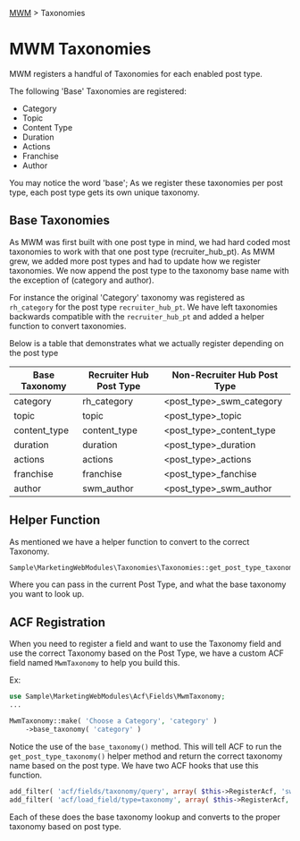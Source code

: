 [MWM](/README.md) > Taxonomies

# MWM Taxonomies

MWM registers a handful of Taxonomies for each enabled post type.

The following 'Base' Taxonomies are registered:

* Category
* Topic
* Content Type
* Duration
* Actions
* Franchise
* Author

You may notice the word 'base'; As we register these taxonomies per post type, each post type gets its own unique taxonomy.

## Base Taxonomies

As MWM was first built with one post type in mind, we had hard coded most taxonomies to work with that one post type (recruiter_hub_pt).
As MWM grew, we added more post types and had to update how we register taxonomies.  We now append the post type to the taxonomy 
base name with the exception of (category and author).

For instance the original 'Category' taxonomy was registered as `rh_category` for the post type `recruiter_hub_pt`.  We have left
taxonomies backwards compatible with the `recruiter_hub_pt` and added a helper function to convert taxonomies.

Below is a table that demonstrates what we actually register depending on the post type

| Base Taxonomy | Recruiter Hub Post Type | Non-Recruiter Hub Post Type |
|---------------|-------------------------|-----------------------------|
| category      | rh_category             | <post_type>_swm_category    |
| topic         | topic                   | <post_type>_topic           |
| content_type  | content_type            | <post_type>_content_type    |
| duration      | duration                | <post_type>_duration        |
| actions       | actions                 | <post_type>_actions         |
| franchise     | franchise               | <post_type>_fanchise        |
| author        | swm_author              | <post_type>_swm_author      |


## Helper Function

As mentioned we have a helper function to convert to the correct Taxonomy.

```php
Sample\MarketingWebModules\Taxonomies\Taxonomies::get_post_type_taxonomy( $post_type, $base_taxonomy );
```

Where you can pass in the current Post Type, and what the base taxonomy you want to look up.

## ACF Registration

When you need to register a field and want to use the Taxonomy field and use the correct Taxonomy based on the Post Type, 
we have a custom ACF field named `MwmTaxonomy` to help you build this.

Ex:
```php
use Sample\MarketingWebModules\Acf\Fields\MwmTaxonomy;
...

MwmTaxonomy::make( 'Choose a Category', 'category' )
    ->base_taxonomy( 'category' )
```

Notice the use of the `base_taxonomy()` method.  This will tell ACF to run the `get_post_type_taxonomy()` helper method and 
return the correct taxonomy name based on the post type.  We have two ACF hooks that use this function.  

```php
add_filter( 'acf/fields/taxonomy/query', array( $this->RegisterAcf, 'swm_taxonomy_query' ), 10, 3 );
add_filter( 'acf/load_field/type=taxonomy', array( $this->RegisterAcf, 'swm_taxonomy_load_field' ) );
```

Each of these does the base taxonomy lookup and converts to the proper taxonomy based on post type.
